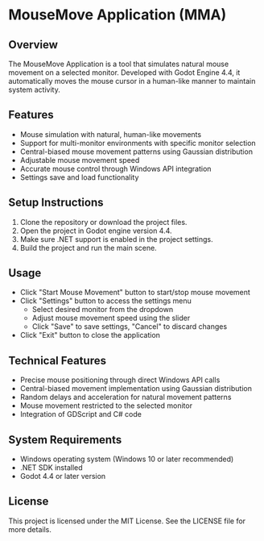# MouseMove Application (MMA)

## Overview
The MouseMove Application is a tool that simulates natural mouse movement on a selected monitor. Developed with Godot Engine 4.4, it automatically moves the mouse cursor in a human-like manner to maintain system activity.

## Features
- Mouse simulation with natural, human-like movements
- Support for multi-monitor environments with specific monitor selection
- Central-biased mouse movement patterns using Gaussian distribution
- Adjustable mouse movement speed
- Accurate mouse control through Windows API integration
- Settings save and load functionality

## Setup Instructions
1. Clone the repository or download the project files.
2. Open the project in Godot engine version 4.4.
3. Make sure .NET support is enabled in the project settings.
4. Build the project and run the main scene.

## Usage
- Click "Start Mouse Movement" button to start/stop mouse movement
- Click "Settings" button to access the settings menu
  - Select desired monitor from the dropdown
  - Adjust mouse movement speed using the slider
  - Click "Save" to save settings, "Cancel" to discard changes
- Click "Exit" button to close the application

## Technical Features
- Precise mouse positioning through direct Windows API calls
- Central-biased movement implementation using Gaussian distribution
- Random delays and acceleration for natural movement patterns
- Mouse movement restricted to the selected monitor
- Integration of GDScript and C# code

## System Requirements
- Windows operating system (Windows 10 or later recommended)
- .NET SDK installed
- Godot 4.4 or later version

## License
This project is licensed under the MIT License. See the LICENSE file for more details.